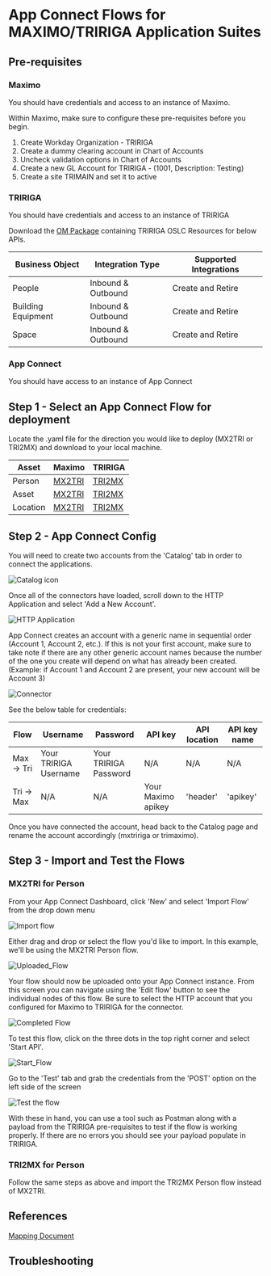 # App Connect Flows for MAXIMO/TRIRIGA Application Suites

## Pre-requisites

### Maximo

You should have credentials and access to an instance of Maximo.

Within Maximo, make sure to configure these pre-requisites before you begin.

1. Create Workday Organization - TRIRIGA
2. Create a dummy clearing account in Chart of Accounts
3. Uncheck validation options in Chart of Accounts
4. Create a new GL Account for TRIRIGA - (1001, Description: Testing)
5. Create a site TRIMAIN and set it to active

### TRIRIGA

You should have credentials and access to an instance of TRIRIGA

Download the [OM Package](/docs/APIConnector_v0.4.zip) containing TRIRIGA OSLC Resources for below APIs.

Business Object | Integration Type | Supported Integrations
---|---|---
People | Inbound & Outbound | Create and Retire
Building Equipment | Inbound & Outbound | Create and Retire
Space | Inbound & Outbound | Create and Retire

### App Connect

You should have access to an instance of App Connect


## Step 1 - Select an App Connect Flow for deployment

Locate the .yaml file for the direction you would like to deploy (MX2TRI or TRI2MX) and download to your local machine. 

Asset | Maximo | TRIRIGA
---|---|---
Person | [MX2TRI](/docs/MAX2Tririga/PLUSTMXPerson2TRI.yaml) | [TRI2MX](/docs/TRI2Maximo/PLUSTTRIPerson2MX.yaml)
Asset | [MX2TRI](/docs/MAX2Tririga/PLUSTMXAsset2TRI.yaml) | [TRI2MX](/docs/TRI2Maximo/PLUSTTRIAsset2MX.yaml)
Location | [MX2TRI](/docs/MAX2Tririga/PLUSTMXLocation2TRI.yaml) | [TRI2MX](/docs/TRI2Maximo/PLUSTTRISpace2MX.yaml)


## Step 2 - App Connect Config

You will need to create two accounts from the 'Catalog' tab in order to connect the applications.

![Catalog icon](/Pics/Catalog.png)

Once all of the connectors have loaded, scroll down to the HTTP Application and select 'Add a New Account'.

![HTTP Application](/Pics/Connector-1.png)

App Connect creates an account with a generic name in sequential order (Account 1, Account 2, etc.). If this is not your first account, make sure to take note if there are any other generic account names because the number of the one you create will depend on what has already been created. (Example: if Account 1 and Account 2 are present, your new account will be Account 3)

![Connector](/Pics/Connector.png)

See the below table for credentials:

Flow | Username | Password | API key | API location | API key name
---|---|---|---|---|---
Max -> Tri | Your TRIRIGA Username | Your TRIRIGA Password | N/A | N/A | N/A
Tri -> Max | N/A | N/A | Your Maximo apikey | 'header' | 'apikey' 

Once you have connected the account, head back to the Catalog page and rename the account accordingly (mxtririga or trimaximo).


## Step 3 - Import and Test the Flows

### MX2TRI for Person

From your App Connect Dashboard, click 'New' and select 'Import Flow' from the drop down menu

![Import flow](/Pics/Import.png)

Either drag and drop or select the flow you'd like to import. In this example, we'll be using the MX2TRI Person flow.

![Uploaded_Flow](/Pics/Uploaded_Flow.png)

Your flow should now be uploaded onto your App Connect instance. From this screen you can navigate using the 'Edit flow' button to see the individual nodes of this flow. Be sure to select the HTTP account that you configured for Maximo to TRIRIGA for the connector. 

![Completed Flow](/Pics/Completed_Flow.png)

To test this flow, click on the three dots in the top right corner and select 'Start API'.

![Start_Flow](/Pics/Start_API.png)

Go to the 'Test' tab and grab the credentials from the 'POST' option on the left side of the screen

![Test the flow](/Pics/Test_Flow.png)

With these in hand, you can use a tool such as Postman along with a payload from the TRIRIGA pre-requisites to test if the flow is working properly. If there are no errors you should see your payload populate in TRIRIGA.

### TRI2MX for Person

Follow the same steps as above and import the TRI2MX Person flow instead of MX2TRI.

## References
[Mapping Document](/docs/TRIRIGA_Maximo_Field_Mapping-Final.xlsx)

## Troubleshooting


